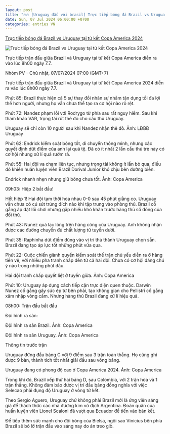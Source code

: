 ```yaml
---
layout: post
title: "🔥🔥 [Uruguay đấu với brasil] Trực tiếp bóng đá Brazil vs Uruguay tại tứ kết Copa America 2024"
date: Sun, 07 Jul 2024 06:00:00 +0700
categories: entries VN
---
```

[Trực tiếp bóng đá Brazil vs Uruguay tại tứ kết Copa America 2024](https://laodong.vn/bong-da-quoc-te/truc-tiep-bong-da-brazil-vs-uruguay-tai-tu-ket-copa-america-2024-1362714.ldo)

![Trực tiếp bóng đá Brazil vs Uruguay tại tứ kết Copa America 2024](https://media-cdn-v2.laodong.vn/storage/newsportal/2024/7/6/1362714/Brazil-.jpeg?w=800&h=420&crop=auto&scale=both)

Trực tiếp trận đấu giữa Brazil và Uruguay tại tứ kết Copa America diễn ra vào lúc 8h00 ngày 7.7.

Nhóm PV - Chủ nhật, 07/07/2024 07:00 (GMT+7)

Trực tiếp trận đấu giữa Brazil và Uruguay tại tứ kết Copa America 2024 diễn ra vào lúc 8h00 ngày 7.7.

Phút 85: Brazil thực hiện cả 5 sự thay đổi nhân sự nhằm tận dụng tối đa lợi thế hơn người, nhưng họ vẫn chưa thể tạo ra cơ hội nào rõ rệt.

Phút 72: Nandez phạm lỗi với Rodrygo từ phía sau rất nguy hiểm. Sau khi tham khảo VAR, trọng tài rút thẻ đỏ cho cầu thủ Uruguay.

Uruguay sẽ chỉ còn 10 người sau khi Nandez nhận thẻ đỏ. Ảnh: LĐBĐ Uruguay

Phút 62: Endrick kiểm soát bóng tốt, di chuyển thông minh, nhưng các quyết định dứt điểm của anh lại quá tệ. Đã có ít nhất 2 lần cầu thủ trẻ này có cơ hội nhưng xử lí quá rườm rà.

Phút 55: Hai đội va chạm liên tục, nhưng trọng tài không ít lần bỏ qua, điều đó khiến huấn luyện viên Brazil Dorival Junior khó chịu bên đường biên.

Endrick nhanh nhẹn nhưng giữ bóng chưa tốt. Ảnh: Copa America

09h03: Hiệp 2 bắt đầu!

Hết hiệp 1! Hai đội tạm thời hòa nhau 0-0 sau 45 phút giằng co. Uruguay vẫn chưa có cú sút trúng đích nào khi tập trung vào phòng thủ. Brazil cố gắng áp đặt lối chơi nhưng gặp nhiều khó khăn trước hàng thủ số đông của đối thủ.

Phút 43: Nunez quá lạc lõng trên hàng công của Uruguay. Anh không nhận được các đường chuyền đủ chất lượng từ tuyến dưới.

Phút 35: Raphinha dứt điểm đúng vào vị trí thủ thành Uruguay chọn sẵn. Brazil đang tạo áp lực tốt những phút vừa qua.

Phút 22: Cuộc chiến giành quyền kiểm soát thế trận chủ yếu diễn ra ở hàng tiền vệ, với nhiều pha tranh chấp đến từ cả hai đội. Chưa có cơ hội đáng chú ý nào trong những phút đầu.

Hai đội tranh chấp quyết liệt ở tuyến giữa. Ảnh: Copa America

Phút 10: Uruguay áp dụng cách tiếp cận trực diện quen thuộc. Darwin Nunez cố gắng gây sức ép từ bên phải, tạo không gian cho Pellistri cố gắng xâm nhập vòng cấm. Nhưng hàng thủ Brazil đang xử lí hiệu quả.

08h00: Trận đấu bắt đầu

Đội hình ra sân:

Đội hình ra sân Brazil. Ảnh: Copa America

Đội hình ra sân Uruguay. Ảnh: Copa America

Thông tin trước trận

Uruguay đứng đầu bảng C với 9 điểm sau 3 trận toàn thắng. Họ cũng ghi được 9 bàn, thành tích tốt nhất giải đấu sau vòng bảng.

Uruguay đang có phong độ cao ở Copa America 2024. Ảnh: Copa America

Trong khi đó, Brazil xếp thứ hai bảng D, sau Colombia, với 2 trận hòa và 1 trận thắng. Không đảm bảo được vị trí đầu bảng đồng nghĩa với việc Selecao phải đụng độ Uruguay ở vòng tứ kết.

Theo Sergio Aguero, Uruguay chứ không phải Brazil mới là ứng viên sáng giá để thách thức các nhà đương kim vô địch Argentina. Đoàn quân của huấn luyện viên Lionel Scaloni đã vượt qua Ecuador để tiến vào bán kết.

Để tiếp thêm sức mạnh cho đội bóng của Bielsa, ngôi sao Vinicius bên phía Brazil sẽ bỏ lỡ trận đấu vào sáng nay do án treo giò.

